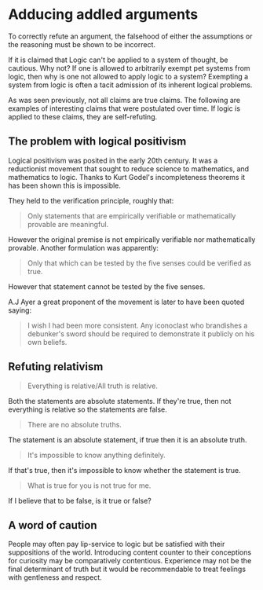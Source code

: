 # Adducing addled arguments

To correctly refute an argument, the falsehood of either the assumptions or
the reasoning must be shown to be incorrect.

If it is claimed that Logic can't be applied to a system of thought, be cautious.  Why
not? If one is allowed to arbitrarily exempt pet systems from logic, then
why is one not allowed to apply logic to a system? Exempting a system from
logic is often a tacit admission of its inherent logical problems.

As was seen previously, not all claims are true claims. The following are
examples of interesting claims that were postulated over time. If logic is
applied to these claims, they are self-refuting.

## The problem with logical positivism

Logical positivism was posited in the early 20th century. It was a reductionist
movement that sought to reduce science to mathematics, and mathematics to
logic. Thanks to Kurt Godel's incompleteness theorems it has been shown this is
impossible.

They held to the verification principle, roughly that:

> Only statements that are empirically verifiable or mathematically provable
> are meaningful.

However the original premise is not empirically verifiable nor mathematically
provable. Another formulation was apparently:

> Only that which can be tested by the five senses could be verified as true.

However that statement cannot be tested by the five senses.

A.J Ayer a great proponent of the movement is later to have been quoted saying:

> I wish I had been more consistent. Any iconoclast who brandishes a debunker's
> sword should be required to demonstrate it publicly on his own beliefs.

## Refuting relativism

> Everything is relative/All truth is relative.

Both the statements are absolute statements. If they're true, then not
everything is relative so the statements are false.

> There are no absolute truths.

The statement is an absolute statement, if true then it is an absolute truth.

> It's impossible to know anything definitely.

If that's true, then it's impossible to know whether the statement is true.

> What is true for you is not true for me.

If I believe that to be false, is it true or false?

## A word of caution

People may often pay lip-service to logic but be satisfied with their
suppositions of the world. Introducing content counter to their conceptions for
curiosity may be comparatively contentious. Experience may not be the final
determinant of truth but it would be recommendable to treat feelings with
gentleness and respect.
